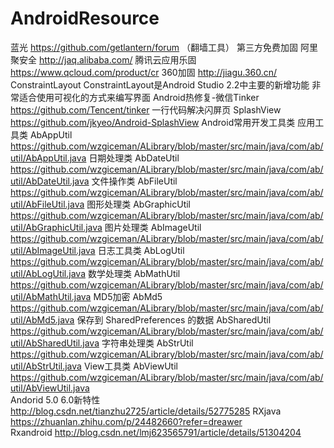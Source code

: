 # AndroidResource
蓝光 https://github.com/getlantern/forum （翻墙工具）
第三方免费加固  阿里聚安全  http://jaq.alibaba.com/   腾讯云应用乐固 https://www.qcloud.com/product/cr 360加固 http://jiagu.360.cn/
ConstraintLayout ConstraintLayout是Android Studio 2.2中主要的新增功能 非常适合使用可视化的方式来编写界面
Android热修复-微信Tinker   https://github.com/Tencent/tinker
一行代码解决闪屏页  SplashView   https://github.com/jkyeo/Android-SplashView
Android常用开发工具类   应用工具类 AbAppUtil  https://github.com/wzgiceman/ALibrary/blob/master/src/main/java/com/ab/util/AbAppUtil.java      日期处理类 AbDateUtil  https://github.com/wzgiceman/ALibrary/blob/master/src/main/java/com/ab/util/AbDateUtil.java     文件操作类 AbFileUtil  https://github.com/wzgiceman/ALibrary/blob/master/src/main/java/com/ab/util/AbFileUtil.java     图形处理类 AbGraphicUtil  https://github.com/wzgiceman/ALibrary/blob/master/src/main/java/com/ab/util/AbGraphicUtil.java    图片处理类 AbImageUtil  https://github.com/wzgiceman/ALibrary/blob/master/src/main/java/com/ab/util/AbImageUtil.java      日志工具类 AbLogUtil  https://github.com/wzgiceman/ALibrary/blob/master/src/main/java/com/ab/util/AbLogUtil.java        数学处理类 AbMathUtil https://github.com/wzgiceman/ALibrary/blob/master/src/main/java/com/ab/util/AbMathUtil.java       MD5加密 AbMd5  https://github.com/wzgiceman/ALibrary/blob/master/src/main/java/com/ab/util/AbMd5.java       保存到 SharedPreferences 的数据 AbSharedUtil   https://github.com/wzgiceman/ALibrary/blob/master/src/main/java/com/ab/util/AbSharedUtil.java     字符串处理类 AbStrUtil  https://github.com/wzgiceman/ALibrary/blob/master/src/main/java/com/ab/util/AbStrUtil.java        View工具类 AbViewUtil  https://github.com/wzgiceman/ALibrary/blob/master/src/main/java/com/ab/util/AbViewUtil.java       
Andorid 5.0 6.0新特性 http://blog.csdn.net/tianzhu2725/article/details/52775285
RXjava  https://zhuanlan.zhihu.com/p/24482660?refer=dreawer   
Rxandroid http://blog.csdn.net/lmj623565791/article/details/51304204
